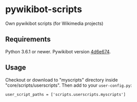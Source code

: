 # pywikibot-scripts
Own pywikibot scripts (for Wikimedia projects)

## Requirements
Python 3.6.1 or newer.
Pywikibot version [4d6e674](https://github.com/wikimedia/pywikibot/commit/4d6e674bf1385961a27b3ddf9acc16bcb32373b0).

## Usage
Checkout or download to "myscripts" directory inside "core/scripts/userscripts".
Then add to your `user-config.py`:
```
user_script_paths = ['scripts.userscripts.myscripts']
```